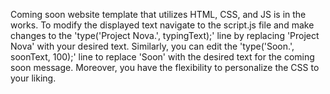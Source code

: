 Coming soon website template that utilizes HTML, CSS, and JS is in the works. To modify the displayed text
navigate to the script.js file and make changes to the 'type('Project Nova.', typingText);' line by replacing 'Project Nova' with your desired text.
Similarly, you can edit the 'type('Soon.', soonText, 100);' line to replace 'Soon' with the desired text for the coming soon message.
Moreover, you have the flexibility to personalize the CSS to your liking.
